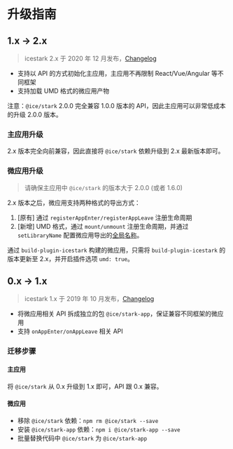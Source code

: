 # 升级指南

## 1.x -> 2.x

> icestark 2.x 于 2020 年 12 月发布，[Changelog](https://github.com/ice-lab/icestark/releases/tag/v2.0.0)

- 支持以 API 的方式初始化主应用，主应用不再限制 React/Vue/Angular 等不同框架
- 支持加载 UMD 格式的微应用产物

注意：`@ice/stark` 2.0.0 完全兼容 1.0.0 版本的 API，因此主应用可以非常低成本的升级 2.0.0 版本。

### 主应用升级

2.x 版本完全向前兼容，因此直接将 `@ice/stark` 依赖升级到 2.x 最新版本即可。
### 微应用升级

> 请确保主应用中 `@ice/stark` 的版本大于 2.0.0 (或者 1.6.0)

2.x 版本之后，微应用支持两种格式的导出方式：

1. [原有] 通过 `registerAppEnter/registerAppLeave` 注册生命周期
2. [新增] UMD 格式，通过 `mount/unmount` 注册生命周期，并通过 `setLibraryName` 配置微应用导出的[全局名称](https://webpack.js.org/configuration/output/#outputlibrary)。

通过 `build-plugin-icestark` 构建的微应用，只需将 `build-plugin-icestark` 的版本更新至 2.x，并开启插件选项 `umd: true`。

## 0.x -> 1.x

> icestark 1.x 于 2019 年 10 月发布，[Changelog](https://github.com/ice-lab/icestark/releases/tag/v1.0.0(2019-10-14))

- 将微应用相关 API 拆成独立的包 `@ice/stark-app`，保证兼容不同框架的微应用
- 支持 `onAppEnter/onAppLeave` 相关 API

### 迁移步骤

#### 主应用

将 `@ice/stark` 从 0.x 升级到 1.x 即可，API 跟 0.x 兼容。

#### 微应用

- 移除 `@ice/stark` 依赖：`npm rm @ice/stark --save`
- 安装 `@ice/stark-app` 依赖：`npm i @ice/stark-app --save`
- 批量替换代码中 `@ice/stark` 为 `@ice/stark-app`
